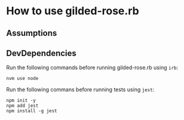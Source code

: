 # How to use gilded-rose.rb

## Assumptions

## DevDependencies

Run the following commands before running gilded-rose.rb using `irb`:

```
nvm use node
```

Run the following commans before running tests using `jest`:

```
npm init -y
npm add jest
npm install -g jest
```